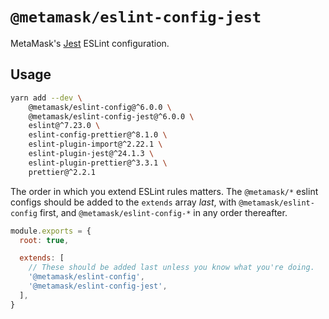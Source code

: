 # `@metamask/eslint-config-jest`

MetaMask's [Jest](https://jestjs.io/) ESLint configuration.

## Usage

```bash
yarn add --dev \
    @metamask/eslint-config@^6.0.0 \
    @metamask/eslint-config-jest@^6.0.0 \
    eslint@^7.23.0 \
    eslint-config-prettier@^8.1.0 \
    eslint-plugin-import@^2.22.1 \
    eslint-plugin-jest@^24.1.3 \
    eslint-plugin-prettier@^3.3.1 \
    prettier@^2.2.1
```

The order in which you extend ESLint rules matters.
The `@metamask/*` eslint configs should be added to the `extends` array _last_,
with `@metamask/eslint-config` first, and `@metamask/eslint-config-*` in any
order thereafter.

```js
module.exports = {
  root: true,

  extends: [
    // These should be added last unless you know what you're doing.
    '@metamask/eslint-config',
    '@metamask/eslint-config-jest',
  ],
}
```

